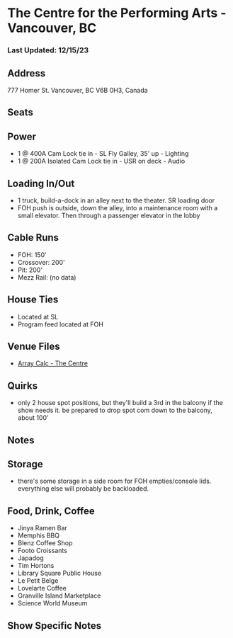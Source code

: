 # The Centre for the Performing Arts - Vancouver, BC
### Last Updated: 12/15/23

## Address
777 Homer St.
Vancouver, BC V6B 0H3, Canada

## Seats


## Power
* 1 @ 400A Cam Lock tie in - SL Fly Galley, 35' up - Lighting
* 1 @ 200A Isolated Cam Lock tie in - USR on deck - Audio


## Loading In/Out
* 1 truck, build-a-dock in an alley next to the theater. SR loading door
* FOH push is outside, down the alley, into a maintenance room with a small elevator. Then through a passenger elevator in the lobby


## Cable Runs
* FOH: 150'
* Crossover: 200'
* Pit: 200'
* Mezz Rail: (no data)


## House Ties
* Located at SL
* Program feed located at FOH


## Venue Files
* [Array Calc - The Centre](sound_reference/array_calc_files/The_Centre_-_Vancouver,_BC_(Grinch_West_2023)_-_Vancouver,_BC.dbacv)


## Quirks
* only 2 house spot positions, but they'll build a 3rd in the balcony if the show needs it. be prepared to drop spot com down to the balcony, about 100'


## Notes


## Storage
* there's some storage in a side room for FOH empties/console lids. everything else will probably be backloaded.


## Food, Drink, Coffee
* Jinya Ramen Bar
* Memphis BBQ
* Blenz Coffee Shop
* Footo Croissants
* Japadog
* Tim Hortons
* Library Square Public House
* Le Petit Belge
* Lovelarte Coffee
* Granville Island Marketplace
* Science World Museum


## Show Specific Notes
